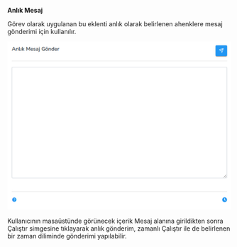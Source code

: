 **Anlık Mesaj**

Görev olarak uygulanan bu eklenti anlık olarak belirlenen ahenklere mesaj gönderimi için kullanılır.

[![Anlik Mesaj](../images/computerManagement/instantMessage.png)](../images/computerManagement/instantMessage.png)


Kullanıcının masaüstünde görünecek içerik Mesaj alanına girildikten sonra Çalıştır simgesine tıklayarak anlık gönderim, zamanlı Çalıştır ile de belirlenen bir zaman diliminde gönderimi yapılabilir.

